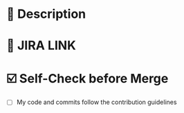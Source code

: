 <!---
First of all, thank you for your contribution! 😄
For requesting to pull a new feature or bugfix, please send it from a feature/bugfix branch based on the `main` branch.
Before submitting your pull request, please make sure the checklist below is confirmed.
Thank you!
-->

# 📝 Description

<!-- Add a brief description -->

# 🔗 JIRA LINK

<!-- Please add your Jira ticket ID -->

# ☑️ Self-Check before Merge

- [ ] My code and commits follow the contribution guidelines
